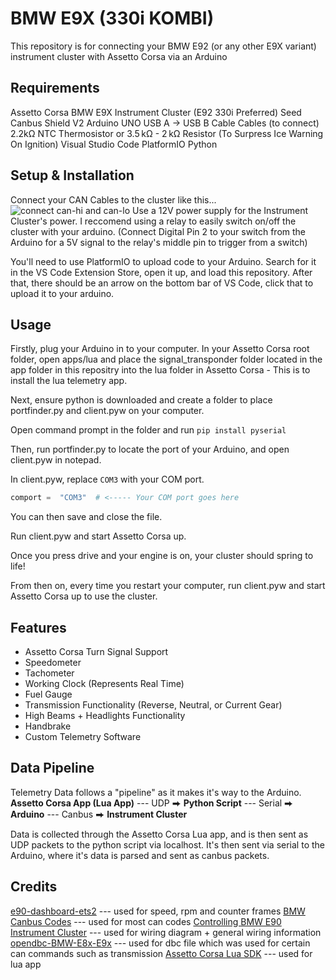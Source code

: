 # BMW E9X (330i KOMBI)

This repository is for connecting your BMW E92 (or any other E9X variant) instrument cluster with Assetto Corsa via an Arduino

## Requirements

Assetto Corsa
BMW E9X Instrument Cluster (E92 330i Preferred)
Seed Canbus Shield V2
Arduino UNO
USB A -> USB B Cable
Cables (to connect)
2.2kΩ NTC Thermosistor or 3.5 kΩ - 2 kΩ Resistor (To Surpress Ice Warning On Ignition)
Visual Studio Code
PlatformIO
Python

## Setup & Installation

Connect your CAN Cables to the cluster like this...
![connect can-hi and can-lo
](https://europe1.discourse-cdn.com/arduino/original/4X/0/a/d/0adcfa0b3805bf037b1e4c1fd241c35ea7792bcb.jpeg)
Use a 12V power supply for the Instrument Cluster's power.
I reccomend using a relay to easily switch on/off the cluster with your arduino. (Connect Digital Pin 2 to your switch from the Arduino for a 5V signal to the relay's middle pin to trigger from a switch)

You'll need to use PlatformIO to upload code to your Arduino.
Search for it in the VS Code Extension Store, open it up, and load this repository.
After that, there should be an arrow on the bottom bar of VS Code, click that to upload it to your arduino.

## Usage

Firstly, plug your Arduino in to your computer.
In your Assetto Corsa root folder, open apps/lua and place the signal_transponder folder located in the app folder in this repositry into the lua folder in Assetto Corsa - This is to install the lua telemetry app.

Next, ensure python is downloaded and create a folder to place portfinder.py and client.pyw on your computer.

Open command prompt in the folder and run
`pip install pyserial`

Then, run portfinder.py to locate the port of your Arduino, and open client.pyw in notepad.

In client.pyw, replace `COM3` with your COM port.

```py
comport =  "COM3"  # <----- Your COM port goes here
```

You can then save and close the file.

Run client.pyw and start Assetto Corsa up.

Once you press drive and your engine is on, your cluster should spring to life!

From then on, every time you restart your computer, run client.pyw and start Assetto Corsa up to use the cluster.

## Features

- Assetto Corsa Turn Signal Support
- Speedometer
- Tachometer
- Working Clock (Represents Real Time)
- Fuel Gauge
- Transmission Functionality (Reverse, Neutral, or Current Gear)
- High Beams + Headlights Functionality
- Handbrake
- Custom Telemetry Software

## Data Pipeline

Telemetry Data follows a "pipeline" as it makes it's way to the Arduino.
**Assetto Corsa App (Lua App)** --- UDP ⮕ **Python Script** --- Serial ⮕ **Arduino** --- Canbus ⮕ **Instrument Cluster**

Data is collected through the Assetto Corsa Lua app, and is then sent as UDP packets to the python script via localhost.
It's then sent via serial to the Arduino, where it's data is parsed and sent as canbus packets.

## Credits

[e90-dashboard-ets2](https://github.com/Marcin648/e90-dashboard-ets2) --- used for speed, rpm and counter frames
[BMW Canbus Codes](https://www.loopybunny.co.uk/CarPC/k_can.html) --- used for most can codes
[Controlling BMW E90 Instrument Cluster](https://forum.arduino.cc/t/controlling-bmw-e90-instrument-cluster/670728) --- used for wiring diagram + general wiring information
[opendbc-BMW-E8x-E9x](https://github.com/dzid26/opendbc-BMW-E8x-E9x) --- used for dbc file which was used for certain can commands such as transmission
[Assetto Corsa Lua SDK](https://github.com/ac-custom-shaders-patch/acc-lua-sdk) --- used for lua app
